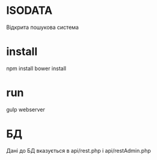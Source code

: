 # ISODATA

Відкрита пошукова система

# install

npm install
bower install

# run

gulp webserver

# БД 

Дані до БД вказується в api/rest.php і api/restAdmin.php